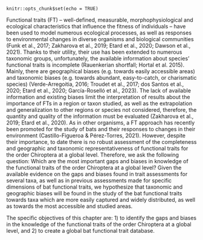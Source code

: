 ```{r setup, include=FALSE}
knitr::opts_chunk$set(echo = TRUE)
```

Functional traits (FT) – well-defined, measurable, morphophysiological and ecological characteristics that influence the fitness of individuals – have been used to model numerous ecological processes, as well as responses to environmental changes in diverse organisms and biological communities (Funk et al., 2017; Zakharova et al., 2019; Etard et al., 2020; Dawson et al., 2021). Thanks to their utility, their use has been extended to numerous taxonomic groups, unfortunately, the available information about species’ functional traits is incomplete (Rauenkerian shortfall; Hortal et al. 2015). Mainly, there are geographical biases (e.g. towards easily accessible areas) and taxonomic biases (e.g. towards abundant, easy-to-catch, or charismatic species) (Verde-Arregoitia, 2016; Troudet et al., 2017; dos Santos et al., 2020; Etard et al., 2020; García-Roselló et al., 2023). The lack of available information and existing biases limit the interpretation of results about the importance of FTs in a region or taxon studied, as well as the extrapolation and generalization to other regions or species not considered, therefore, the quantity and quality of the information must be evaluated (Zakharova et al., 2019; Etard et al., 2020). As in other organisms, a FT approach has recently been promoted for the study of bats and their responses to changes in their environment (Castillo-Figueroa & Pérez-Torres, 2021). However, despite their importance, to date there is no robust assessment of the completeness and geographic and taxonomic representativeness of functional traits for the order Chiroptera at a global level. Therefore, we ask the following question: Which are the most important gaps and biases in knowledge of the functional traits of the order Chiroptera at a global level? Given the available evidence on the gaps and biases found in trait assessments for several taxa, as well as in previous assessments made for specific dimensions of bat functional traits, we hypothesize that taxonomic and geographic biases will be found in the study of the bat functional traits towards taxa which are more easily captured and widely distributed, as well as towards the most accessible and studied areas.

The specific objectives of this chapter are: 1) to identify the gaps and biases in the knowledge of the functional traits of the order Chiroptera at a global level, and 2) to create a global bat functional trait database.

<br>
<br>